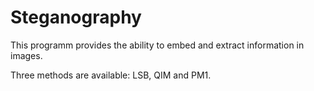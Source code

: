 # Steganography

This programm provides the ability to embed and extract information in images.

Three methods are available: LSB, QIM and PM1.
